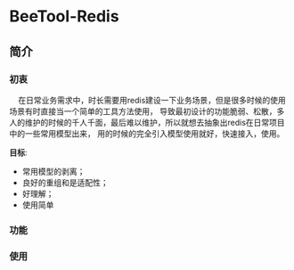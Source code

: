 # BeeTool-Redis

## 简介

### 初衷
 &nbsp; &nbsp; 在日常业务需求中，时长需要用redis建设一下业务场景，但是很多时候的使用场景有时直接当一个简单的工具方法使用，
导致最初设计的功能脆弱、松散，多人的维护的时候的千人千面，最后难以维护，所以就想去抽象出redis在日常项目中的一些常用模型出来，
用的时候的完全引入模型使用就好，快速接入，使用。  

**目标**:
- 常用模型的剥离；
- 良好的重组和是适配性；
- 好理解；
- 使用简单

### 功能

### 使用



